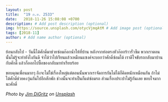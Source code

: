 ```yaml
---
layout: post
title:  "19 ก.ย. 2533"
date:   2018-11-26 15:08:08 +0700
description: # Add post description (optional)
img: https://source.unsplash.com/otycVjmqAtM # Add image post (optional)
tags: [2018-11]
author: # Add name author (optional)
---
```

ย้อนกลับไป - วันนี้ได้ศักดิ์มาช่วยซ่อมก๊อกน้ำให้ที่บ้าน หลังจากท่อตรงหัวก๊อกร้าวรั่วซึม พวกเราตอนนั้นไม่รู้จะทำยังไงกันดี จำได้ว่าไปเรียนแล้วเหมือนแซงค์จะบอกว่าศักดิ์ซ่อมได้ เราดีใจขับรถกลับมาบ้านกับศักดิ์ แล้วก็ออกไปซื้อของกลับมาทำเรียบร้อย

ขอบคุณเพื่อนมากๆ ถึงจะไม่ใช่เรื่องใหญ่แต่ตอนนั้นพวกเราจัดการกันไม่ได้ก็คิดหนักเหมือนกัน ถ้าไม่ได้ศักดิ์ช่วยคงวุ่นกันไปอีกสักพัก ช่วงนั้นจะทำเป็นก็แต่ซ่อมรถ ส่วนเรื่องประปาไม่รู้กันเลย ขอบใจมากนะศักดิ์

*Photo by [Jim DiGritz](https://unsplash.com/@jimdigritz) on [Unsplash](https://unsplash.com/)*
